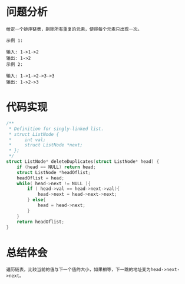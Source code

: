 # 问题分析
	
	给定一个排序链表，删除所有重复的元素，使得每个元素只出现一次。
	
	示例 1:
	
	输入: 1->1->2
	输出: 1->2
	示例 2:
	
	输入: 1->1->2->3->3
	输出: 1->2->3
# 代码实现
```C
/**
 * Definition for singly-linked list.
 * struct ListNode {
 *     int val;
 *     struct ListNode *next;
 * };
 */
struct ListNode* deleteDuplicates(struct ListNode* head) {
    if (head == NULL) return head;
    struct ListNode *headOflist;
    headOflist = head;
    while( head->next != NULL ){
        if ( head->val == head->next->val){
            head->next = head->next->next;
        } else{
            head = head->next;
        }
    }
    return headOflist;
}
```
# 总结体会
	遍历链表，比较当前的值与下一个值的大小，如果相等，下一跳的地址变为head->next->next。

